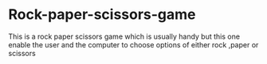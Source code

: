 # Rock-paper-scissors-game
This is a rock paper scissors game which is usually handy but this one enable the user and the computer to choose options of either rock ,paper or scissors 

